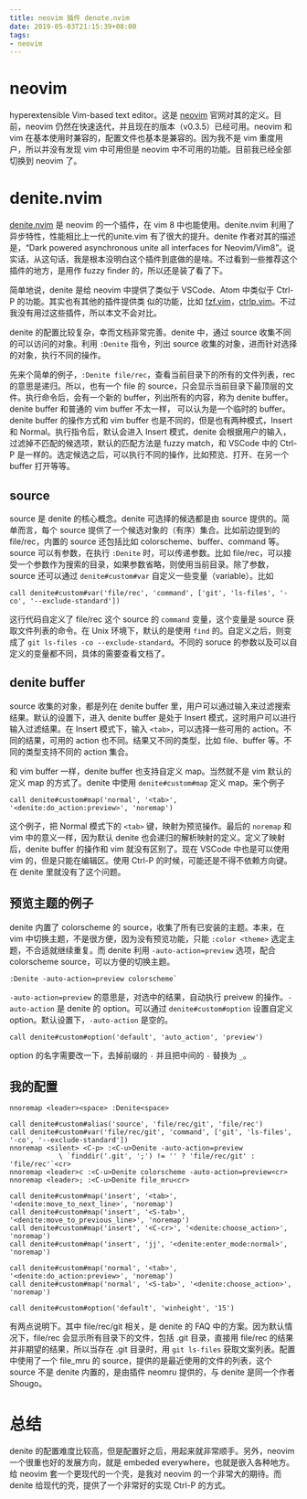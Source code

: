 ```yaml
---
title: neovim 插件 denote.nvim
date: 2019-05-03T21:15:39+08:00
tags:
- neovim
---
```


# neovim

hyperextensible Vim-based text editor。这是 [neovim][] 官网对其的定义。目前，neovim 仍然在快速迭代，并且现在的版本（v0.3.5）已经可用。neovim 和 vim 在基本使用时兼容的，配置文件也基本是兼容的。因为我不是 vim 重度用 户，所以并没有发现 vim 中可用但是 neovim 中不可用的功能。目前我已经全部切换到 neovim 了。                 

# denite.nvim

[denite.nvim] 是 neovim 的一个插件，在 vim 8 中也能使用。denite.nvim 利用了异步特性，性能相比上一代的unite.vim 有了很大的提升。denite 作者对其的描述是，“Dark powered asynchronous unite all interfaces for Neovim/Vim8”。说实话，从这句话，我是根本没明白这个插件到底做的是啥。不过看到一些推荐这个插件的地方，是用作 fuzzy finder 的，所以还是装了看了下。

简单地说，denite 是给 neovim 中提供了类似于 VSCode、Atom 中类似于 Ctrl-P 的功能。其实也有其他的插件提供类 似的功能，比如 [fzf.vim][]，[ctrlp.vim][]。不过我没有用过这些插件，所以本文不会对比。

denite 的配置比较复杂，幸而文档非常完善。denite 中，通过 source 收集不同的可以访问的对象。利用 `:Denite` 指令，列出 source 收集的对象，进而针对选择的对象，执行不同的操作。

先来个简单的例子，`:Denite file/rec`，查看当前目录下的所有的文件列表，rec 的意思是递归。所以，也有一个 file 的 source，只会显示当前目录下最顶层的文件。执行命令后，会有一个新的 buffer，列出所有的内容，称为 denite buffer。denite buffer 和普通的 vim buffer 不太一样， 可以认为是一个临时的 buffer。denite buffer 的操作方式和 vim buffer 也是不同的，但是也有两种模式，Insert 和 Normal。执行指令后，默认会进入 Insert 模式，denite 会根据用户的输入，过滤掉不匹配的候选项，默认的匹配方法是 fuzzy match，和 VSCode 中的 Ctrl-P 是一样的。选定候选之后，可以执行不同的操作，比如预览、打开、在另一个 buffer 打开等等。

## source

source 是 denite 的核心概念。denite 可选择的候选都是由 source 提供的。简单而言，每个 source 提供了一个候选对象的（有序）集合。比如前边提到的 file/rec，内置的 source 还包括比如 colorscheme、buffer、command 等。source 可以有参数，在执行 `:Denite` 时，可以传递参数。比如 file/rec，可以接受一个参数作为搜索的目录，如果参数省略，则使用当前目录。除了参数，source 还可以通过 `denite#custom#var` 自定义一些变量（variable）。比如

```vim
call denite#custom#var('file/rec', 'command', ['git', 'ls-files', '-co', '--exclude-standard'])
```

这行代码自定义了 file/rec 这个 source 的 `command` 变量，这个变量是 source 获取文件列表的命令。在 Unix 环境下，默认的是使用 `find` 的。自定义之后，则变成了 `git ls-files -co --exclude-standard`。不同的 soruce 的参数以及可以自定义的变量都不同，具体的需要查看文档了。

## denite buffer

source 收集的对象，都是列在 denite buffer 里，用户可以通过输入来过滤搜索结果。默认的设置下，进入 denite buffer 是处于 Insert 模式，这时用户可以进行输入过滤结果。在 Insert 模式下，输入 `<tab>`，可以选择一些可用的 action。不同的结果，可用的 action 也不同。结果又不同的类型，比如 file、buffer 等。不同的类型支持不同的 action 集合。

和 vim buffer 一样，denite buffer 也支持自定义 map。当然就不是 vim 默认的定义 map 的方式了。denite 中使用 `denite#custom#map` 定义 map。来个例子

```vim
call denite#custom#map('normal', '<tab>', '<denite:do_action:preview>', 'noremap')
```

这个例子，把 Normal 模式下的 `<tab>` 键，映射为预览操作。最后的 `noremap` 和 vim 中的意义一样，因为默认 denite 也会递归的解析映射的定义。定义了映射后，denite buffer 的操作和 vim 就没有区别了。现在 VSCode 中也是可以使用 vim 的，但是只能在编辑区。使用 Ctrl-P 的时候，可能还是不得不依赖方向键。在 denite 里就没有了这个问题。

## 预览主题的例子

denite 内置了 colorscheme 的 source，收集了所有已安装的主题。本来，在 vim 中切换主题，不是很方便，因为没有预览功能，只能 `:color <theme>` 选定主题，不合适就继续重复。而 denite 利用 `-auto-action=preview` 选项，配合 colorscheme source，可以方便的切换主题。

```vim
:Denite -auto-action=preview colorscheme`
```

`-auto-action=preview` 的意思是，对选中的结果，自动执行 preivew 的操作。`-auto-action` 是 denite 的 option。可以通过 `denite#custom#option` 设置自定义 option。默认设置下，`-auto-action` 是空的。

```vim
call denite#custom#option('default', 'auto_action', 'preview')
```

option 的名字需要改一下，去掉前缀的 `-` 并且把中间的 `-` 替换为 `_`。

## 我的配置

```vim
nnoremap <leader><space> :Denite<space>

call denite#custom#alias('source', 'file/rec/git', 'file/rec')
call denite#custom#var('file/rec/git', 'command', ['git', 'ls-files', '-co', '--exclude-standard'])
nnoremap <silent> <C-p> :<C-u>Denite -auto-action=preview 
            \ `finddir('.git', ';') != '' ? 'file/rec/git' : 'file/rec'`<cr>
nnoremap <leader>c :<C-u>Denite colorscheme -auto-action=preview<cr>
nnoremap <leader>; :<C-u>Denite file_mru<cr>

call denite#custom#map('insert', '<tab>', '<denite:move_to_next_line>', 'noremap')
call denite#custom#map('insert', '<S-tab>', '<denite:move_to_previous_line>', 'noremap')
call denite#custom#map('insert', '<C-cr>', '<denite:choose_action>', 'noremap')
call denite#custom#map('insert', 'jj', '<denite:enter_mode:normal>', 'noremap')

call denite#custom#map('normal', '<tab>', '<denite:do_action:preview>', 'noremap')
call denite#custom#map('normal', '<S-tab>', '<denite:choose_action>', 'noremap')

call denite#custom#option('default', 'winheight', '15')
```

有两点说明下。其中 file/rec/git 相关，是 denite 的 FAQ 中的方案。因为默认情况下，file/rec 会显示所有目录下的文件，包括 .git 目录，直接用 file/rec 的结果并非期望的结果，所以当存在 .git 目录时，用 `git ls-files` 获取文案列表。配置中使用了一个 file_mru 的 source，提供的是最近使用的文件的列表，这个 source 不是 denite 内置的，是由插件 neomru 提供的，与 denite 是同一个作者 Shougo。

# 总结

denite 的配置难度比较高，但是配置好之后，用起来就非常顺手。另外，neovim 一个很重也好的发展方向，就是 embeded everywhere，也就是嵌入各种地方。给 neovim 套一个更现代的一个壳，是我对 neovim 的一个非常大的期待。而 denite 给现代的壳，提供了一个非常好的实现 Ctrl-P 的方式。

[neovim]: https://neovim.io
[Denite.nvim]: https://github.com/Shougo/denite.nvim
[fzf.vim]: https://github.com/junegunn/fzf.vim
[ctrlp.vim]: https://github.com/kien/ctrlp.vim

